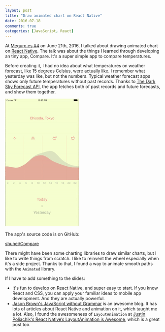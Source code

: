 ```yaml
---
layout: post
title: "Draw animated chart on React Native"
date: 2016-07-18
comments: true
categories: [JavaScript, React]
---
```


At [Meguro.es #4](http://meguroes.connpass.com/event/32167/) on June 21th, 2016, I talked about drawing animated chart on [React Native](https://facebook.github.io/react-native/). The talk was about the things I learned through developing an tiny app, Compare. It's a super simple app to compare temperatures.

Before creating it, I had no idea about what temperatures on weather forecast, like 15 degrees Celsius, were actually like. I remember what yesterday was like, but not the numbers. Typical weather forecast apps shows only future temperatures without past records. Thanks to [The Dark Sky Forecast API](https://developer.forecast.io/), the app fetches both of past records and future forecasts, and show them together.

![Compare app](/images/compare-animated.gif)

The app's source code is on GitHub:

[shuhei/Compare](https://github.com/shuhei/Compare)

There might have been some charting libraries to draw similar charts, but I like to write things from scratch. I like to reinvent the wheel especially when it's a side project. Thanks to that, I found a way to animate smooth paths with the `Animated` library.

<script async class="speakerdeck-embed" data-id="3deb649c92814572ac3412a78bb5b688" data-ratio="1.77777777777778" src="//speakerdeck.com/assets/embed.js"></script>

If I have to add something to the slides:

- It's fun to develop on React Native, and super easy to start. If you know React and CSS, you can apply your familiar ideas to mobile app development. And they are actually powerful.
- [Jason Brown's JavaScript without Grammar](http://browniefed.com/) is an awesome blog. It has lots of articles about React Native and animation on it, which taught me a lot. Also, I found the awesomeness of `LayoutAnimation` at [Justin Poliachik's React Native’s LayoutAnimation is Awesome](https://medium.com/@Jpoliachik/react-native-s-layoutanimation-is-awesome-4a4d317afd3e#.5tnprrm80), which is a great post too.
